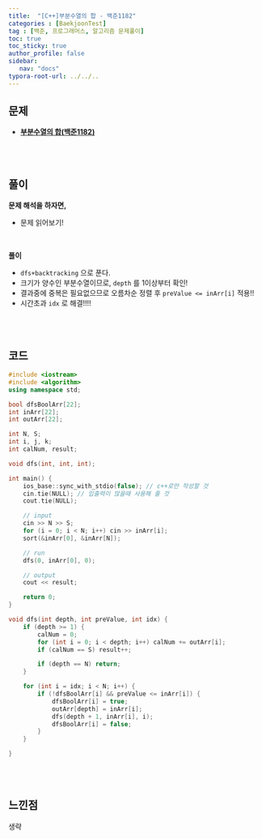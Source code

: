 ```yaml
---
title:  "[C++]부분수열의 합 - 백준1182"
categories : [BaekjoonTest]
tag : [백준, 프로그래머스, 알고리즘 문제풀이]
toc: true
toc_sticky: true
author_profile: false
sidebar:
   nav: "docs"
typora-root-url: ../../..
---
```




## 문제

* **[부분수열의 합(백준1182)](https://www.acmicpc.net/problem/1182)**

<br><br>

## 풀이

**문제 해석을 하자면,**

* 문제 읽어보기!

<br>

**풀이**

* `dfs+backtracking` 으로 푼다.
* 크기가 양수인 부분수열이므로, `depth` 를 1이상부터 확인!
* 결과중에 중복은 필요없으므로 오름차순 정렬 후 `preValue <= inArr[i]` 적용!!
* 시간초과 `idx` 로 해결!!!!

<br><br>

## 코드

```c++
#include <iostream>
#include <algorithm>
using namespace std;

bool dfsBoolArr[22];
int inArr[22];
int outArr[22];

int N, S;
int i, j, k;
int calNum, result;

void dfs(int, int, int);

int main() {
	ios_base::sync_with_stdio(false); // c++로만 작성할 것
	cin.tie(NULL); // 입출력이 많을때 사용해 줄 것
	cout.tie(NULL);

	// input
	cin >> N >> S;
	for (i = 0; i < N; i++) cin >> inArr[i];
	sort(&inArr[0], &inArr[N]);

	// run
	dfs(0, inArr[0], 0);

	// output
	cout << result;

	return 0;
}

void dfs(int depth, int preValue, int idx) {
	if (depth >= 1) {	
		calNum = 0;
		for (int i = 0; i < depth; i++) calNum += outArr[i];
		if (calNum == S) result++;

		if (depth == N) return;
	}

	for (int i = idx; i < N; i++) {
		if (!dfsBoolArr[i] && preValue <= inArr[i]) {
			dfsBoolArr[i] = true;
			outArr[depth] = inArr[i];
			dfs(depth + 1, inArr[i], i);
			dfsBoolArr[i] = false;
		}
	}

}
```

<br><br>

## 느낀점

생략
